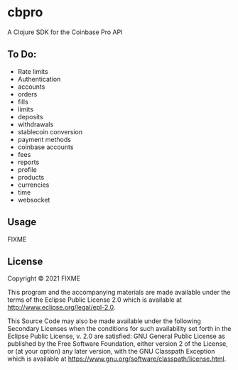 # cbpro

A Clojure SDK for the Coinbase Pro API

## To Do:

- Rate limits
- Authentication
- accounts
- orders
- fills
- limits
- deposits
- withdrawals
- stablecoin conversion
- payment methods
- coinbase accounts
- fees
- reports
- profile
- products
- currencies
- time
- websocket


## Usage

FIXME

## License

Copyright © 2021 FIXME

This program and the accompanying materials are made available under the
terms of the Eclipse Public License 2.0 which is available at
http://www.eclipse.org/legal/epl-2.0.

This Source Code may also be made available under the following Secondary
Licenses when the conditions for such availability set forth in the Eclipse
Public License, v. 2.0 are satisfied: GNU General Public License as published by
the Free Software Foundation, either version 2 of the License, or (at your
option) any later version, with the GNU Classpath Exception which is available
at https://www.gnu.org/software/classpath/license.html.
